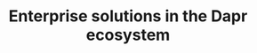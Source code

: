---
title: "Enterprise solutions in the Dapr ecosystem"
#subtitle: ""
# meta description
description: "Enterprise solutions for the Dapr ecosystem"
draft: false

companies:
  - logo : "images/enterprise/azure.png"
    alt: "Azure Container Apps"
    title: "Azure Container Apps"
    summary: "Azure Container Apps is a fully managed Kubernetes-based application platform that helps you deploy apps from code or containers without orchestrating complex infrastructure. Build heterogeneous modern apps or microservices with unified centralized networking, observability, dynamic scaling, and configuration for higher productivity. Design resilient microservices with full support for Dapr and dynamic scaling powered by KEDA."
    cta :
      enable : true
      label : "Visit website"
      link : "https://azure.microsoft.com/en-us/products/container-apps/"

  - logo : "images/enterprise/diagrid.png"
    alt: "Diagrid Conductor"
    title: "Diagrid Conductor"
    summary: "Fully automated Dapr on any Kubernetes cluster with open-source enterprise support. Drastically reduce Dapr operational overhead while increasing reliability and security. Gain unparalleled visibility into your applications and infrastructure using the telemetry data generated by Dapr. Conductor tracks the health of your entire system and immediately shows you when something is wrong with built-in alerting for every Dapr metric."
    cta :
      enable : true
      label : "Visit website"
      link : "https://www.diagrid.io/conductor"

  - logo : "images/enterprise/intentarchitect.png"
    alt: "Intent Architect"
    title: "Intent Architect"
    summary: "Pick your architecture, technologies and coding standards and write your next .NET application in no time. A next generation platform to control your architecture, your way. Massively boost your developers’ productivity, consistency and accuracy without sacrificing codebase control and customizability."
    cta :
      enable : true
      label : "Visit website"
      link : "https://intentarchitect.com/"

---